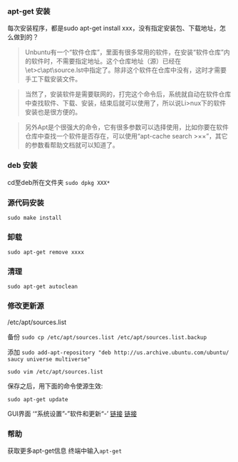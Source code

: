 ### apt-get 安装
每次安装程序，都是sudo apt-get install xxx，没有指定安装包、下载地址，怎么做到的？

>Unbuntu有一个“软件仓库”，里面有很多常用的软件，在安装“软件仓库”内的软件时，不需要指定地址。这个仓库地址（源）已经在\et>c\apt\source.lst中指定了。除非这个软件在仓库中没有，这时才需要手工下载安装文件。

>当然了，安装软件是需要联网的，打完这个命令后，系统就自动在软件仓库中查找软件、下载、安装，结束后就可以使用了，所以说Li>nux下的软件安装也是很方便的。

>另外Apt是个很强大的命令，它有很多参数可以选择使用，比如你要在软件仓库中查找一个软件是否存在，可以使用“apt-cache search >××”，其它的参数看帮助文档就可以知道了。

### deb 安装
cd至deb所在文件夹
`sudo dpkg XXX*`

### 源代码安装
`sudo make install`

### 卸载
`sudo apt-get remove xxxx`

### 清理
`sudo apt-get autoclean`

### 修改更新源
/etc/apt/sources.list

备份
`sudo cp /etc/apt/sources.list /etc/apt/sources.list.backup`

添加
`sudo add-apt-repository "deb http://us.archive.ubuntu.com/ubuntu/ saucy universe multiverse"`

`sudo vim /etc/apt/sources.list`

保存之后，用下面的命令使源生效:

`sudo apt-get update`

GUI界面
‘“系统设置”-”软件和更新“-’
[链接](https://help.ubuntu.com/community/Repositories/Ubuntu#CD-ROM.2BAC8-DVD)
[链接](https://help.ubuntu.com/community/Repositories/Ubuntu#Adding_Ubuntu_Software_Repositories)
### 帮助
获取更多apt-get信息
终端中输入`apt-get`
